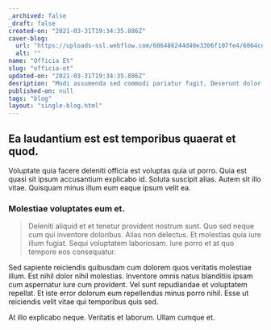 ```yaml
---
_archived: false
_draft: false
created-on: "2021-03-31T19:34:35.886Z"
caver-blog:
  url: "https://uploads-ssl.webflow.com/606486244d40e3306f107fe4/6064cecaba47d63cd17d8031_1617219275185-image9.jpg"
  alt: ""
name: "Officia Et"
slug: "officia-et"
updated-on: "2021-03-31T19:34:35.886Z"
desription: "Modi assumenda sed commodi pariatur fugit. Deserunt dolor harum consequatur. Sit reprehenderit et voluptatem. Sit occaecati v"
published-on: null
tags: "blog"
layout: "single-blog.html"
---
```


Ea laudantium est est temporibus quaerat et quod.
-------------------------------------------------

Voluptate quia facere deleniti officia est voluptas quia ut porro. Quia est quasi sit ipsum accusantium explicabo id. Soluta suscipit alias. Autem sit illo vitae. Quisquam minus illum eum eaque ipsum velit ea.

### Molestiae voluptates eum et.

> Deleniti aliquid et et tenetur provident nostrum sunt. Quo sed neque cum qui inventore doloribus. Alias non delectus. Et molestias quia iure illum fugiat. Sequi voluptatem laboriosam. Iure porro et at quo tempore eos consequatur.

Sed sapiente reiciendis quibusdam cum dolorem quos veritatis molestiae illum. Est nihil dolor nihil molestias. Inventore omnis natus blanditiis ipsam cum aspernatur iure cum provident. Vel sunt repudiandae et voluptatem repellat. Et iste error dolorum eum repellendus minus porro nihil. Esse ut reiciendis velit vitae qui temporibus quis sed.

At illo explicabo neque. Veritatis et laborum. Ullam cumque et.
